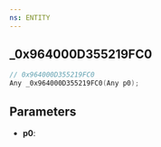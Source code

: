 ```yaml
---
ns: ENTITY
---
```

## _0x964000D355219FC0

```c
// 0x964000D355219FC0
Any _0x964000D355219FC0(Any p0);
```

## Parameters
* **p0**:
